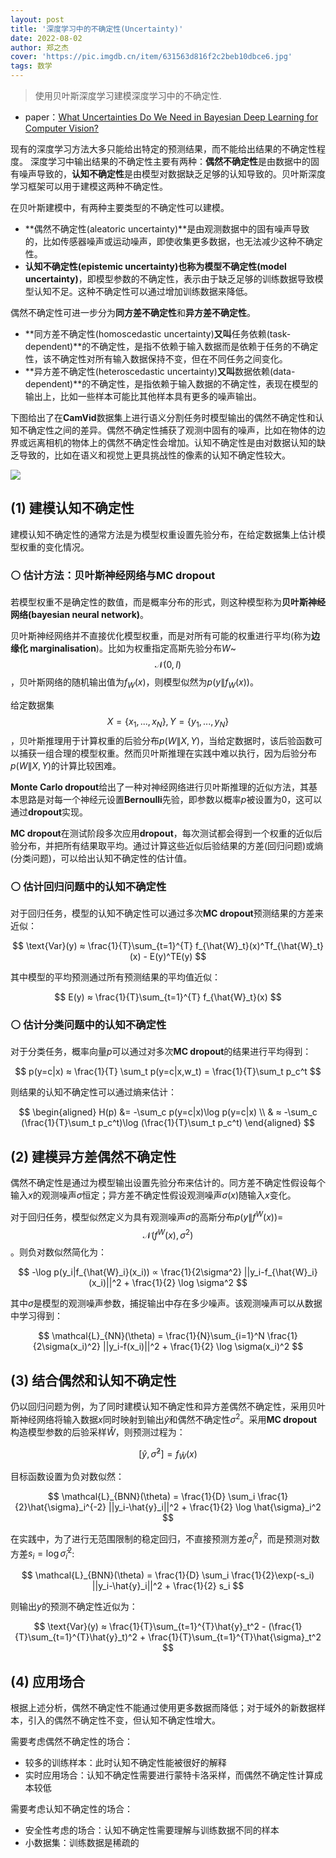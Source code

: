 ```yaml
---
layout: post
title: '深度学习中的不确定性(Uncertainty)'
date: 2022-08-02
author: 郑之杰
cover: 'https://pic.imgdb.cn/item/631563d816f2c2beb10dbce6.jpg'
tags: 数学
---
```


> 使用贝叶斯深度学习建模深度学习中的不确定性.

- paper：[What Uncertainties Do We Need in Bayesian Deep Learning for Computer Vision?](https://arxiv.org/abs/1703.04977)

现有的深度学习方法大多只能给出特定的预测结果，而不能给出结果的不确定性程度。
深度学习中输出结果的不确定性主要有两种：**偶然不确定性**是由数据中的固有噪声导致的，**认知不确定性**是由模型对数据缺乏足够的认知导致的。贝叶斯深度学习框架可以用于建模这两种不确定性。

在贝叶斯建模中，有两种主要类型的不确定性可以建模。
- **偶然不确定性(aleatoric uncertainty)**是由观测数据中的固有噪声导致的，比如传感器噪声或运动噪声，即使收集更多数据，也无法减少这种不确定性。
- **认知不确定性(epistemic uncertainty)**也称为**模型不确定性(model uncertainty)**，即模型参数的不确定性，表示由于缺乏足够的训练数据导致模型认知不足。这种不确定性可以通过增加训练数据来降低。

偶然不确定性可进一步分为**同方差不确定性**和**异方差不确定性**。
- **同方差不确定性(homoscedastic uncertainty)**又叫**任务依赖(task-dependent)**的不确定性，是指不依赖于输入数据而是依赖于任务的不确定性，该不确定性对所有输入数据保持不变，但在不同任务之间变化。
- **异方差不确定性(heteroscedastic uncertainty)**又叫**数据依赖(data-dependent)**的不确定性，是指依赖于输入数据的不确定性，表现在模型的输出上，比如一些样本可能比其他样本具有更多的噪声输出。

下图给出了在**CamVid**数据集上进行语义分割任务时模型输出的偶然不确定性和认知不确定性之间的差异。偶然不确定性捕获了观测中固有的噪声，比如在物体的边界或远离相机的物体上的偶然不确定性会增加。认知不确定性是由对数据认知的缺乏导致的，比如在语义和视觉上更具挑战性的像素的认知不确定性较大。

![](https://pic.imgdb.cn/item/6315a90c16f2c2beb1545080.jpg)

## (1) 建模认知不确定性

建模认知不确定性的通常方法是为模型权重设置先验分布，在给定数据集上估计模型权重的变化情况。

### ⚪ 估计方法：贝叶斯神经网络与MC dropout

若模型权重不是确定性的数值，而是概率分布的形式，则这种模型称为**贝叶斯神经网络(bayesian neural network)**。

贝叶斯神经网络并不直接优化模型权重，而是对所有可能的权重进行平均(称为**边缘化 marginalisation**)。比如为权重指定高斯先验分布$W$~$$\mathcal{N}(0,I)$$，贝叶斯网络的随机输出值为$f_W(x)$，则模型似然为$p(y\|f_W(x))$。

给定数据集$$X=\{x_1,...,x_N\},Y=\{y_1,...,y_N\}$$，贝叶斯推理用于计算权重的后验分布$p(W\|X,Y)$，当给定数据时，该后验函数可以捕获一组合理的模型权重。然而贝叶斯推理在实践中难以执行，因为后验分布$p(W\|X,Y)$的计算比较困难。

**Monte Carlo dropout**给出了一种对神经网络进行贝叶斯推理的近似方法，其基本思路是对每一个神经元设置**Bernoulli**先验，即参数以概率$p$被设置为$0$，这可以通过**dropout**实现。

**MC dropout**在测试阶段多次应用**dropout**，每次测试都会得到一个权重的近似后验分布，并把所有结果取平均。通过计算这些近似后验结果的方差(回归问题)或熵(分类问题)，可以给出认知不确定性的估计值。


### ⚪ 估计回归问题中的认知不确定性

对于回归任务，模型的认知不确定性可以通过多次**MC dropout**预测结果的方差来近似：

$$ \text{Var}(y) ≈ \frac{1}{T}\sum_{t=1}^{T} f_{\hat{W}_t}(x)^Tf_{\hat{W}_t}(x) - E(y)^TE(y) $$

其中模型的平均预测通过所有预测结果的平均值近似：

$$ E(y) ≈ \frac{1}{T}\sum_{t=1}^{T} f_{\hat{W}_t}(x) $$

### ⚪ 估计分类问题中的认知不确定性

对于分类任务，概率向量$p$可以通过对多次**MC dropout**的结果进行平均得到：

$$ p(y=c|x) ≈ \frac{1}{T} \sum_t p(y=c|x,w_t) = \frac{1}{T}\sum_t p_c^t $$

则结果的认知不确定性可以通过熵来估计：

$$ \begin{aligned} H(p) &= -\sum_c p(y=c|x)\log p(y=c|x) \\ & ≈ -\sum_c (\frac{1}{T}\sum_t p_c^t)\log (\frac{1}{T}\sum_t p_c^t) \end{aligned} $$


## (2) 建模异方差偶然不确定性

偶然不确定性是通过为模型输出设置先验分布来估计的。同方差不确定性假设每个输入$x$的观测噪声$σ$恒定；异方差不确定性假设观测噪声$\sigma(x)$随输入$x$变化。

对于回归任务，模型似然定义为具有观测噪声$\sigma$的高斯分布$p(y\|f^W(x))=$ $$\mathcal{N}(f^W(x),\sigma^2)$$。则负对数似然简化为：

$$ -\log p(y_i|f_{\hat{W}_i}(x_i)) ∝ \frac{1}{2\sigma^2} ||y_i-f_{\hat{W}_i}(x_i)||^2 + \frac{1}{2} \log \sigma^2 $$

其中$\sigma$是模型的观测噪声参数，捕捉输出中存在多少噪声。该观测噪声可以从数据中学习得到：

$$ \mathcal{L}_{NN}(\theta) = \frac{1}{N}\sum_{i=1}^N \frac{1}{2\sigma(x_i)^2} ||y_i-f(x_i)||^2 + \frac{1}{2} \log \sigma(x_i)^2 $$

## (3) 结合偶然和认知不确定性

仍以回归问题为例，为了同时建模认知不确定性和异方差偶然不确定性，采用贝叶斯神经网络将输入数据$x$同时映射到输出$\hat{y}$和偶然不确定性$\sigma^2$。采用**MC dropout**构造模型参数的后验采样$\hat{W}$，则预测过程为：

$$ [\hat{y},\hat{\sigma}^2] = f_{\hat{W}}(x) $$

目标函数设置为负对数似然：

$$ \mathcal{L}_{BNN}(\theta) = \frac{1}{D} \sum_i \frac{1}{2}\hat{\sigma}_i^{-2} ||y_i-\hat{y}_i||^2 + \frac{1}{2} \log \hat{\sigma}_i^2 $$

在实践中，为了进行无范围限制的稳定回归，不直接预测方差$\hat{\sigma}_i^2$，而是预测对数方差$s_i = \log \hat{\sigma}_i^2$:

$$ \mathcal{L}_{BNN}(\theta) = \frac{1}{D} \sum_i \frac{1}{2}\exp(-s_i) ||y_i-\hat{y}_i||^2 + \frac{1}{2} s_i $$

则输出$y$的预测不确定性近似为：

$$ \text{Var}(y) ≈ \frac{1}{T}\sum_{t=1}^{T}\hat{y}_t^2 - (\frac{1}{T}\sum_{t=1}^{T}\hat{y}_t)^2 + \frac{1}{T}\sum_{t=1}^{T}\hat{\sigma}_t^2  $$

## (4) 应用场合

根据上述分析，偶然不确定性不能通过使用更多数据而降低；对于域外的新数据样本，引入的偶然不确定性不变，但认知不确定性增大。

需要考虑偶然不确定性的场合：
- 较多的训练样本：此时认知不确定性能被很好的解释
- 实时应用场合：认知不确定性需要进行蒙特卡洛采样，而偶然不确定性计算成本较低

需要考虑认知不确定性的场合：
- 安全性考虑的场合：认知不确定性需要理解与训练数据不同的样本
- 小数据集：训练数据是稀疏的

